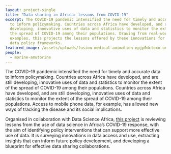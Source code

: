 ```yaml
---
layout: project-single
title: "Data sharing in Africa: lessons from COVID-19"
excerpt: The COVID-19 pandemic intensified the need for timely and accurate data
  to inform policymaking. Countries across Africa have developed, and are still
  developing, innovative uses of data and statistics to monitor the extent of
  the spread of COVID-19 among their populations. Drawing from real-world
  examples, this projects the lessons offered by these innovations for future
  data policy frameworks.
featured_image: /assets/uploads/fusion-medical-animation-npjp0dctoxo-unsplash.jpg
people:
  - morine-amutorine
---
```

The COVID-19 pandemic intensified the need for timely and accurate data to inform policymaking. Countries across Africa have developed, and are still developing, innovative uses of data and statistics to monitor the extent of the spread of COVID-19 among their populations. Countries across Africa have developed, and are still developing, innovative uses of data and statistics to monitor the extent of the spread of COVID-19 among their populations. Access to mobile phone data, for example, has allowed new ways of tracking the disease and its social implications.

Organised in collaboration with Data Science Africa, [this project](https://mamutorine.github.io/about/) is reviewing lessons from the use of data science in Africa’s COVID-19 response, with the aim of identifying policy interventions that can support more effective use of data. It is surveying innovations in data access and use, extracting insights that can inform future policy development, and developing a blueprint for effective data sharing collaborations.